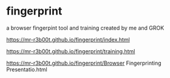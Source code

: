 # fingerprint
a browser fingerpint tool and training created by me and GROK


https://mr-r3b00t.github.io/fingerprint/index.html

https://mr-r3b00t.github.io/fingerprint/training.html

https://mr-r3b00t.github.io/fingerprint/Browser Fingerprinting Presentatio.html
